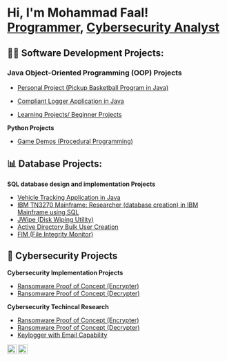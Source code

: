 <h1>Hi, I'm Mohammad Faal! <br/><a href="https://github.com/mofaal">Programmer</a>, <a href="https://linkedin.com/in/mohammadfaal/">Cybersecurity Analyst</a> 
<h2>👨‍💻 Software Development Projects:</h2>

<h3>Java Object-Oriented Programming (OOP) Projects</h3>

- [Personal Project (Pickup Basketball Program in Java)](https://github.com/Mofaal/-VehicleTracker)

- [Compliant Logger Application in Java](https://github.com/Mofaal/CompliantLogger)

- [Learning Projects/ Beginner Projects](https://github.com/Mofaal/-VehicleTracker)

<b>Python Projects</b>
  - [Game Demos (Procedural Programming)](https://github.com/joshmadakor1/Package-Delivery-Pathfinding-Algorithm)

<h2>📊 Database Projects:</h2>

<b> SQL database design and implementation Projects</b>
- [Vehicle Tracking Application in Java](https://github.com/Mofaal/-VehicleTracker)
- [IBM TN3270 Mainframe: Researcher (database creation) in IBM Mainframe using SQL](https://github.com/Mofaal/-VehicleTracker)
- [JWipe (Disk Wiping Utility)](https://github.com/joshmadakor1/Jwipe.PowerShell)
- [Active Directory Bulk User Creation](https://github.com/joshmadakor1/AD_PS)
- [FIM (File Integrity Monitor)](https://github.com/joshmadakor1/PowerShell-Integrity-FIM)

<h2>🔐 Cybersecurity Projects</h2>

<b> Cybersecurity Implementation Projects </b>
  - [Ransomware Proof of Concept (Encrypter)](https://github.com/joshmadakor1/EncrypterPOC)
  - [Ransomware Proof of Concept (Decrypter)](https://github.com/joshmadakor1/DecrypterPOC)

<b> Cybersecurity Techincal Research</b>
  - [Ransomware Proof of Concept (Encrypter)](https://github.com/joshmadakor1/EncrypterPOC)
  - [Ransomware Proof of Concept (Decrypter)](https://github.com/joshmadakor1/DecrypterPOC)
  - [Keylogger with Email Capability](https://github.com/joshmadakor1/Key-Logger-With-Email)


[<img align="left" alt="JoshMadakor | YouTube" width="22px" src="https://cdn.jsdelivr.net/npm/simple-icons@v3/icons/youtube.svg" />][youtube]
[<img align="left" alt="JoshMadakor | LinkedIn" width="22px" src="https://cdn.jsdelivr.net/npm/simple-icons@v3/icons/linkedin.svg" />][linkedin]


[youtube]: https://www.youtube.com/c/joshmadakor
[linkedin]: https://linkedin.com/in/mohammadfaal


<!---
Mofaal/Mofaal is a ✨ special ✨ repository because its `README.md` (this file) appears on your GitHub profile.
You can click the Preview link to take a look at your changes.
--->
